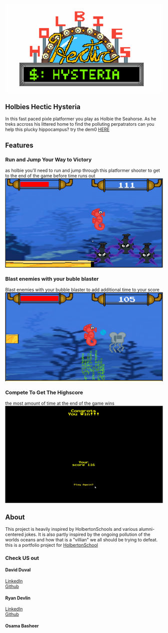 ![title gif](/images/pixil-gif-drawing.gif)

## Holbies Hectic Hysteria
In this fast paced pixle platformer you play as Holbie the Seahorse.
As he treks accross his littered home to find the polluting perpatrators
can you help this plucky hippocampus?
try the dem0 [HERE](https://greencyberninja.github.io/)

## Features

### Run and Jump Your Way to Victory
as holbie you'll need to run and jump through this platformer shooter
to get to the end of the game before time runs out
![image](/images/gameplayA.png)

### Blast enemies with your buble blaster
Blast enemies with your bubble blaster to add additional time to your score
![image](/images/gamplaysnippet.png)

### Compete To Get The Highscore
the most amount of time at the end of the game wins
![image](/images/highscore.png)

## About
This project is heavily inspired by HolbertonSchools and various alumni-centered jokes.
It is also partly inspired by the ongoing pollution of the worlds oceans and how that is a
"villian" we all should be trying to defeat.
this is a portfolio project for [HolbertonSchool](https://holbertontulsa.com/)
### Check US out
#### David Duval
[LinkedIn](https://www.linkedin.com/in/david-duval-a521b81a9/)
</br>
[Github](https://github.com/GreenCyberNinja)
#### Ryan Devlin
[LinkedIn](https://www.linkedin.com/in/ryan-devlin-1151b81a9/)
</br>
[Github](https://github.com/BardoftheOzarks)
#### Osama Basheer
